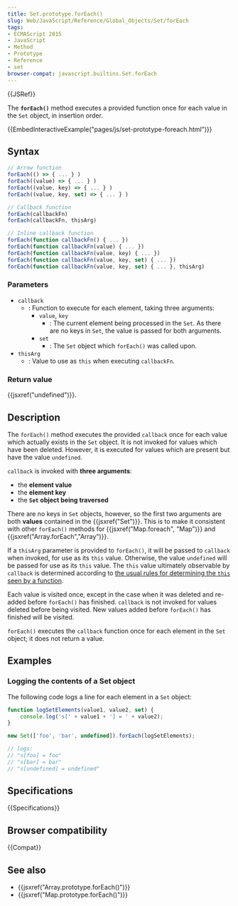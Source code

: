 ```yaml
---
title: Set.prototype.forEach()
slug: Web/JavaScript/Reference/Global_Objects/Set/forEach
tags:
- ECMAScript 2015
- JavaScript
- Method
- Prototype
- Reference
- set
browser-compat: javascript.builtins.Set.forEach
---
```

{{JSRef}}

The **`forEach()`** method executes a provided function once for each value in
the `Set` object, in insertion order.

{{EmbedInteractiveExample("pages/js/set-prototype-foreach.html")}}

## Syntax

```js
// Arrow function
forEach(() => { ... } )
forEach((value) => { ... } )
forEach((value, key) => { ... } )
forEach((value, key, set) => { ... } )

// Callback function
forEach(callbackFn)
forEach(callbackFn, thisArg)

// Inline callback function
forEach(function callbackFn() { ... })
forEach(function callbackFn(value) { ... })
forEach(function callbackFn(value, key) { ... })
forEach(function callbackFn(value, key, set) { ... })
forEach(function callbackFn(value, key, set) { ... }, thisArg)
```

### Parameters

*   `callback`
    *   : Function to execute for each element, taking three arguments:
        *   `value`, `key`
            *   : The current element being processed in the `Set`. As there are no keys
                in `Set`, the value is passed for both arguments.
        *   `set`
            *   : The `Set` object which `forEach()` was called upon.
*   `thisArg`
    *   : Value to use as `this` when executing `callbackFn`.

### Return value

{{jsxref("undefined")}}.

## Description

The `forEach()` method executes the provided `callback` once for each value
which actually exists in the `Set` object. It is not invoked for values which
have been deleted. However, it is executed for values which are present but have
the value `undefined`.

`callback` is invoked with **three arguments**:

*   the **element value**
*   the **element key**
*   the **`Set` object being traversed**

There are no keys in `Set` objects, however, so the first two arguments are both
**values** contained in the {{jsxref("Set")}}. This is to make it
consistent with other `forEach()` methods for
{{jsxref("Map.foreach",
  "Map")}} and
{{jsxref("Array.forEach","Array")}}.

If a `thisArg` parameter is provided to `forEach()`, it will be passed to
`callback` when invoked, for use as its `this` value. Otherwise, the value
`undefined` will be passed for use as its `this` value. The `this` value
ultimately observable by `callback` is determined according to
[the usual rules for determining the `this` seen by a function](/en-US/docs/Web/JavaScript/Reference/Operators/this).

Each value is visited once, except in the case when it was deleted and re-added
before `forEach()` has finished. `callback` is not invoked for values deleted
before being visited. New values added before `forEach()` has finished will be
visited.

`forEach()` executes the `callback` function once for each element in the `Set`
object; it does not return a value.

## Examples

### Logging the contents of a Set object

The following code logs a line for each element in a `Set` object:

```js
function logSetElements(value1, value2, set) {
    console.log('s[' + value1 + '] = ' + value2);
}

new Set(['foo', 'bar', undefined]).forEach(logSetElements);

// logs:
// "s[foo] = foo"
// "s[bar] = bar"
// "s[undefined] = undefined"
```

## Specifications

{{Specifications}}

## Browser compatibility

{{Compat}}

## See also

*   {{jsxref("Array.prototype.forEach()")}}
*   {{jsxref("Map.prototype.forEach()")}}
